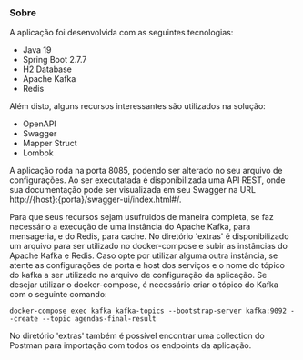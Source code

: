 ### Sobre

A aplicação foi desenvolvida com as seguintes tecnologias:
- Java 19
- Spring Boot 2.7.7
- H2 Database
- Apache Kafka
- Redis

Além disto, alguns recursos interessantes são utilizados na solução:
- OpenAPI
- Swagger
- Mapper Struct
- Lombok

A aplicação roda na porta 8085, podendo ser alterado no seu arquivo de configurações. Ao ser executatada é disponibilizada uma API REST, onde sua documentação pode ser visualizada em seu Swagger na URL http://{host}:{porta}/swagger-ui/index.html#/.

Para que seus recursos sejam usufruidos de maneira completa, se faz necessário a execução de uma instância do Apache Kafka, para mensageria, e do Redis, para cache. No diretório 'extras' é disponibilizado um arquivo para ser utilizado no docker-compose e subir as instâncias do Apache Kafka e Redis. Caso opte por utilizar alguma outra instância, se atente as configurações de porta e host dos serviços e o nome do tópico do kafka a ser utilizado no arquivo de configuração da aplicação.
Se desejar utilizar o docker-compose, é necessário criar o tópico do Kafka com o seguinte comando:

```console
docker-compose exec kafka kafka-topics --bootstrap-server kafka:9092 --create --topic agendas-final-result
```

No diretório 'extras' também é possível encontrar uma collection do Postman para importação com todos os endpoints da aplicação.

[//]: # (Existem aperfeiçoamentos que podem ser realizados na aplicação, entre elas estão:)
[//]: # (- ExceptionHandler personalizado)
[//]: # (- Testes unitários exclusivos para Redis e Apache Kafka)
[//]: # (- Testes de perfomance integrados)
